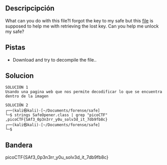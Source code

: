 ## Descripcipción

What can you do with this file?I forgot the key to my safe but this [file](https://artifacts.picoctf.net/c/290/SafeOpener.class) is supposed to help me with retrieving the lost key. Can you help me unlock my safe?

## Pistas

-   Download and try to decompile the file..

## Solucion

```
SOLUCIÓN 1
Usando una pagina web que nos permite decodificar lo que se encuentra dentro de la imagen

SOLUCIÓN 2
┌──(kali㉿kali)-[~/Documents/forense/safe]
└─$ strings SafeOpener.class | grep "picoCTF"
,picoCTF{SAf3_0p3n3rr_y0u_solv3d_it_7db9fb8c}
┌──(kali㉿kali)-[~/Documents/forense/safe]
└─$
```

## Bandera

picoCTF{SAf3_0p3n3rr_y0u_solv3d_it_7db9fb8c}